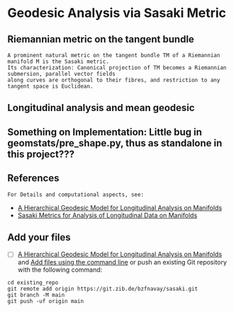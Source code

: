 # Geodesic Analysis via Sasaki Metric



## Riemannian metric on the tangent bundle
    A prominent natural metric on the tangent bundle TM of a Riemannian manifold M is the Sasaki metric.
    Its characterization: Canonical projection of TM becomes a Riemannian submersion, parallel vector fields
    along curves are orthogonal to their fibres, and restriction to any tangent space is Euclidean.
## Longitudinal analysis and mean geodesic

## Something on Implementation: Little bug in geomstats/pre_shape.py, thus as standalone in this project??? 

## References
    For Details and computational aspects, see:
-  [A Hierarchical Geodesic Model for Longitudinal Analysis on Manifolds](https://doi.org/10.1007/s10851-022-01079-x)
-  [Sasaki Metrics for Analysis of Longitudinal Data on Manifolds](https://www.ncbi.nlm.nih.gov/pmc/articles/PMC4270017)


## Add your files

- [ ] [A Hierarchical Geodesic Model for Longitudinal Analysis on Manifolds](https://doi.org/10.1007/s10851-022-01079-x) and [Add files using the command line](https://docs.gitlab.com/ee/gitlab-basics/add-file.html#add-a-file-using-the-command-line) or push an existing Git repository with the following command:

```
cd existing_repo
git remote add origin https://git.zib.de/bzfnavay/sasaki.git
git branch -M main
git push -uf origin main
```
